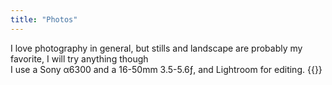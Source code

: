 ```yaml
---
title: "Photos"
---
```

I love photography in general, but stills and landscape are probably my favorite, I will try anything though \
I use a Sony α6300 and a 16-50mm 3.5-5.6ƒ, and Lightroom for editing.
{{<photos>}}
